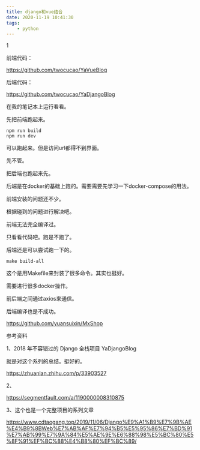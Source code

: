 ```yaml
---
title: django和vue结合
date: 2020-11-19 10:41:30
tags:
	- python
---
```


1

前端代码：

https://github.com/twocucao/YaVueBlog

后端代码：

https://github.com/twocucao/YaDjangoBlog

在我的笔记本上运行看看。

先把前端跑起来。

```
npm run build
npm run dev
```

可以跑起来。但是访问url都得不到界面。

先不管。

把后端也跑起来先。

后端是在docker的基础上跑的。需要需要先学习一下docker-compose的用法。

前端安装的问题还不少。

根据碰到的问题进行解决吧。

前端无法完全编译过。

只看看代码吧。跑是不跑了。

后端还是可以尝试跑一下的。

```
make build-all
```

这个是用Makefile来封装了很多命令。其实也挺好。

需要进行很多docker操作。

前后端之间通过axios来通信。

后端编译也是不成功。



https://github.com/yuansuixin/MxShop





参考资料

1、2018 年不容错过的 Django 全栈项目 YaDjangoBlog

就是对这个系列的总结。挺好的。

https://zhuanlan.zhihu.com/p/33903527

2、

https://segmentfault.com/a/1190000008310875

3、这个也是一个完整项目的系列文章

https://www.cdtaogang.top/2019/11/06/Django%E9%A1%B9%E7%9B%AE%E4%B9%8BWeb%E7%AB%AF%E7%94%B5%E5%95%86%E7%BD%91%E7%AB%99%E7%9A%84%E5%AE%9E%E6%88%98%E5%BC%80%E5%8F%91%EF%BC%88%E4%B8%80%EF%BC%89/